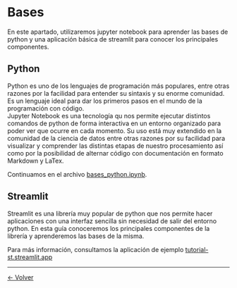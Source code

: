 # Bases

En este apartado, utilizaremos jupyter notebook para aprender las bases de python y una aplicación básica de streamlit para conocer los principales componentes.

## Python

Python es uno de los lenguajes de programación más populares, entre otras razones por la facilidad para entender su sintaxis y su enorme comunidad. Es un lenguaje ideal para dar los primeros pasos en el mundo de la programación con código.  
Jupyter Notebook es una tecnología qu nos permite ejecutar distintos comandos de python de forma interactiva en un entorno organizado para poder ver que ocurre en cada momento. Su uso está muy extendido en la comunidad de la ciencia de datos entre otras razones por su facilidad para visualizar y comprender las distintas etapas de nuestro procesamiento así como por la posibilidad de alternar código con documentación en formato Markdown y LaTex.

Continuamos en el archivo [bases_python.ipynb](bases_python.ipynb).

## Streamlit

Streamlit es una librería muy popular de python que nos permite hacer aplicaciones con una interfaz sencilla sin necesidad de salir del entorno python. En esta guía conoceremos los principales componentes de la librería y aprenderemos las bases de la misma.

Para más información, consultamos la aplicación de ejemplo [tutorial-st.streamlit.app](tutorial-st.streamlit.app)

---

[<- Volver](../README.md)
